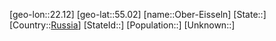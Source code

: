 ﻿---
location: [55.02,22.12]
type: City
tags:
- geo/City


SpocWebEntityId: 33009
isDeleted: false
confidential: public

---
[geo-lon::22.12]
[geo-lat::55.02]
[name::Ober-Eisseln]
[State::]
[Country::[Russia](geo/Continent/Europe/Russia.md)]
[StateId::]
[Population::]
[Unknown::]

